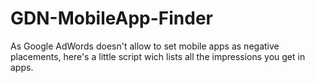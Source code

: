 # GDN-MobileApp-Finder
As Google AdWords doesn't allow to set mobile apps as negative placements, here's a little script wich lists all the impressions you get in apps.
